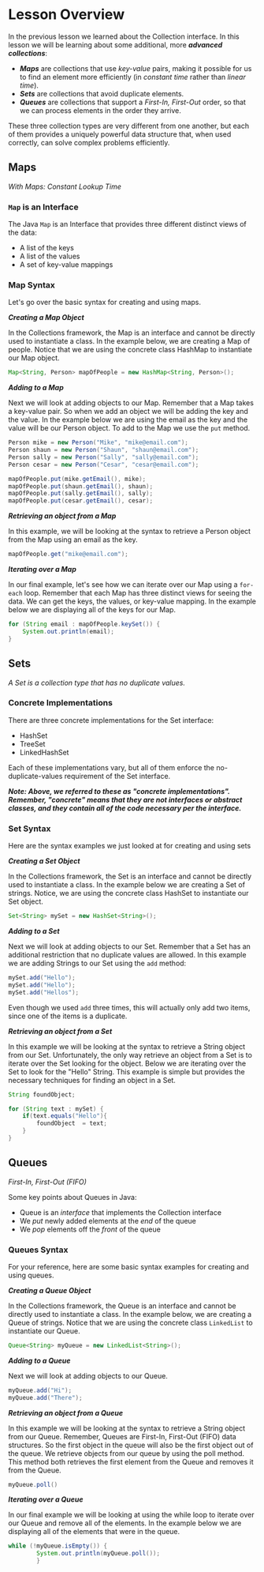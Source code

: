 # Lesson Overview

In the previous lesson we learned about the Collection interface. In this lesson we will be learning about some additional, more ***advanced collections***:

* ***Maps*** are collections that use *key-value* pairs, making it possible for us to find an element more efficiently (in *constant time* rather than *linear time*).
* ***Sets*** are collections that avoid duplicate elements.
* ***Queues*** are collections that support a *First-In, First-Out* order, so that we can process elements in the order they arrive.

These three collection types are very different from one another, but each of them provides a uniquely powerful data structure that, when used correctly, can solve complex problems efficiently.

## Maps

*With Maps: Constant Lookup Time*

### `Map` is an Interface

The Java `Map` is an Interface that provides three different distinct views of the data:

* A list of the keys
* A list of the values
* A set of key-value mappings

### Map Syntax

Let's go over the basic syntax for creating and using maps.

***Creating a Map Object***

In the Collections framework, the Map is an interface and cannot be directly used to instantiate a class. In the example below, we are creating a Map of people. Notice that we are using the concrete class HashMap to instantiate our Map object.

```java
Map<String, Person> mapOfPeople = new HashMap<String, Person>();
```

***Adding to a Map***

Next we will look at adding objects to our Map. Remember that a Map takes a key-value pair. So when we add an object we will be adding the key and the value. In the example below we are using the email as the key and the value will be our Person object. To add to the Map we use the `put` method.

```java
Person mike = new Person("Mike", "mike@email.com");
Person shaun = new Person("Shaun", "shaun@email.com");
Person sally = new Person("Sally", "sally@email.com");
Person cesar = new Person("Cesar", "cesar@email.com");

mapOfPeople.put(mike.getEmail(), mike);
mapOfPeople.put(shaun.getEmail(), shaun);
mapOfPeople.put(sally.getEmail(), sally);
mapOfPeople.put(cesar.getEmail(), cesar);
```

***Retrieving an object from a Map***

In this example, we will be looking at the syntax to retrieve a Person object from the Map using an email as the key.

```java
mapOfPeople.get("mike@email.com");
```

***Iterating over a Map***

In our final example, let's see how we can iterate over our Map using a `for-each` loop. Remember that each Map has three distinct views for seeing the data. We can get the keys, the values, or key-value mapping. In the example below we are displaying all of the keys for our Map.

```java
for (String email : mapOfPeople.keySet()) {
    System.out.println(email);
}
```

## Sets

*A Set is a collection type that has no duplicate values.*

### Concrete Implementations

There are three concrete implementations for the Set interface:

* HashSet
* TreeSet
* LinkedHashSet

Each of these implementations vary, but all of them enforce the no-duplicate-values requirement of the Set interface.

***Note: Above, we referred to these as "concrete implementations". Remember, "concrete" means that they are not interfaces or abstract classes, and they contain all of the code necessary per the interface.***

### Set Syntax

Here are the syntax examples we just looked at for creating and using sets

***Creating a Set Object***

In the Collections framework, the Set is an interface and cannot be directly used to instantiate a class. In the example below we are creating a Set of strings. Notice, we are using the concrete class HashSet to instantiate our Set object.

```java
Set<String> mySet = new HashSet<String>();
```

***Adding to a Set***

Next we will look at adding objects to our Set. Remember that a Set has an additional restriction that no duplicate values are allowed. In this example we are adding Strings to our Set using the `add` method:

```java
mySet.add("Hello");
mySet.add("Hello");
mySet.add("Hellos");
```
Even though we used `add` three times, this will actually only add two items, since one of the items is a duplicate.

***Retrieving an object from a Set***

In this example we will be looking at the syntax to retrieve a String object from our Set. Unfortunately, the only way retrieve an object from a Set is to iterate over the Set looking for the object. Below we are iterating over the Set to look for the "Hello" String. This example is simple but provides the necessary techniques for finding an object in a Set.

```java
String foundObject;

for (String text : mySet) {
    if(text.equals("Hello"){
        foundObject  = text;
    }
}
```

## Queues

*First-In, First-Out (FIFO)*



Some key points about Queues in Java:

* Queue is an *interface* that implements the Collection interface
* We *put* newly added elements at the *end* of the queue
* We *pop* elements off the *front* of the queue

### Queues Syntax

For your reference, here are some basic syntax examples for creating and using queues.

***Creating a Queue Object***

In the Collections framework, the Queue is an interface and cannot be directly used to instantiate a class. In the example below, we are creating a Queue of strings. Notice that we are using the concrete class `LinkedList` to instantiate our Queue.

```java
Queue<String> myQueue = new LinkedList<String>();
```

***Adding to a Queue***

Next we will look at adding objects to our Queue. 

```java
myQueue.add("Hi");
myQueue.add("There");
```

***Retrieving an object from a Queue***

In this example we will be looking at the syntax to retrieve a String object from our Queue. Remember, Queues are First-In, First-Out (FIFO) data structures. So the first object in the queue will also be the first object out of the queue. We retrieve objects from our queue by using the poll method. This method both retrieves the first element from the Queue and removes it from the Queue.

```java
myQueue.poll()
```

***Iterating over a Queue***

In our final example we will be looking at using the while loop to iterate over our Queue and remove all of the elements. In the example below we are displaying all of the elements that were in the queue.



```java
while (!myQueue.isEmpty()) {
        System.out.println(myQueue.poll());
        }
```
